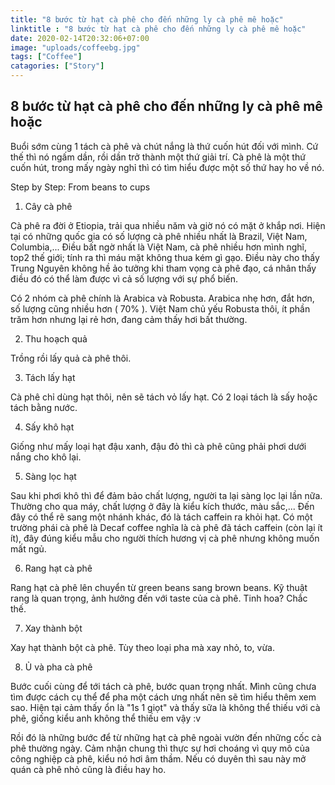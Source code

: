 ```yaml
---
title: "8 bước từ hạt cà phê cho đến những ly cà phê mê hoặc"
linktitle : "8 bước từ hạt cà phê cho đến những ly cà phê mê hoặc"
date: 2020-02-14T20:32:06+07:00
image: "uploads/coffeebg.jpg"
tags: ["Coffee"]
catagories: ["Story"]
---
```


## 8 bước từ hạt cà phê cho đến những ly cà phê mê hoặc

Buổi sớm cùng 1 tách cà phê và chút nắng là thứ cuốn hút đối với mình. Cứ thế thì nó ngấm dần, rồi dần trở thành một thứ giải trí. Cà phê là một thứ cuốn hút, trong mấy ngày nghỉ thì có tìm hiểu được một số thứ hay ho về nó.

Step by Step: From beans to cups

1. Cây cà phê 

Cà phê ra đời ở Etiopia, trải qua nhiều năm và giờ nó có mặt ở khắp nơi. Hiện tại có những quốc gia có số lượng cà phê nhiều nhất là Brazil, Việt Nam, Columbia,... Điều bất ngờ nhất là Việt Nam, cà phê nhiều hơn mình nghĩ, top2 thế giới; tính ra thì máu mặt không thua kém gì gạo. Điều này cho thấy Trung Nguyên không hề ảo tưởng khi tham vọng cà phê đạo, cá nhân thấy điều đó có thể làm được vì cả số lượng với sự phổ biến. 

Có 2 nhóm cà phê chính là Arabica và Robusta. Arabica nhẹ hơn, đắt hơn, số lượng cũng nhiều hơn ( 70% ). Việt Nam chủ yếu Robusta thôi, ít phần trăm hơn nhưng lại rẻ hơn, đang cảm thấy hơi bất thường. 


2. Thu hoạch quả

Trồng rồi lấy quả cà phê thôi.

3. Tách lấy hạt

Cà phê chỉ dùng hạt thôi, nên sẽ tách vỏ lấy hạt. Có 2 loại tách là sấy hoặc tách bằng nước.

4. Sấy khô hạt

Giống như mấy loại hạt đậu xanh, đậu đỏ thì cà phê cũng phải phơi dưới nắng cho khô lại. 

5. Sàng lọc hạt

Sau khi phơi khô thì để đảm bảo chất lượng, người ta lại sàng lọc lại lần nữa. Thường cho qua máy, chất lượng ở đây là kiểu kích thước, màu sắc,...  Đến đây có thể rẽ sang một nhánh khác, đó là tách caffein ra khỏi hạt. Có một trường phái cà phê là Decaf coffee nghĩa là cà phê đã tách caffein (còn lại ít ít), đây đúng kiểu mẫu cho người thích hương vị cà phê nhưng không muốn mất ngủ. 

6. Rang hạt cà phê

Rang hạt cà phê lên chuyển từ green beans sang brown beans. Kỹ thuật rang là quan trọng, ảnh hưởng đến với taste của cà phê. Tinh hoa? Chắc thế. 

7. Xay thành bột

Xay hạt thành bột cà phê. Tùy theo loại pha mà xay nhỏ, to, vừa.

8. Ủ và pha cà phê 

Bước cuối cùng để tới tách cà phê, bước quan trọng nhất. Mình cũng chưa tìm được cách cụ thể để pha một cách ưng nhất nên sẽ tìm hiểu thêm xem sao. Hiện tại cảm thấy ổn là "1s 1 giọt" và thấy sữa là không thể thiếu với cà phê, giống kiểu anh không thể thiếu em vậy :v  



Rồi đó là những bước để từ những hạt cà phê ngoài vườn đến những cốc cà phê thường ngày. Cảm nhận chung thì thực sự hơi choáng vì quy mô của công nghiệp cà phê, kiểu nó hơi âm thầm. Nếu có duyên thì sau này mở quán cà phê nhỏ cũng là điều hay ho. 



